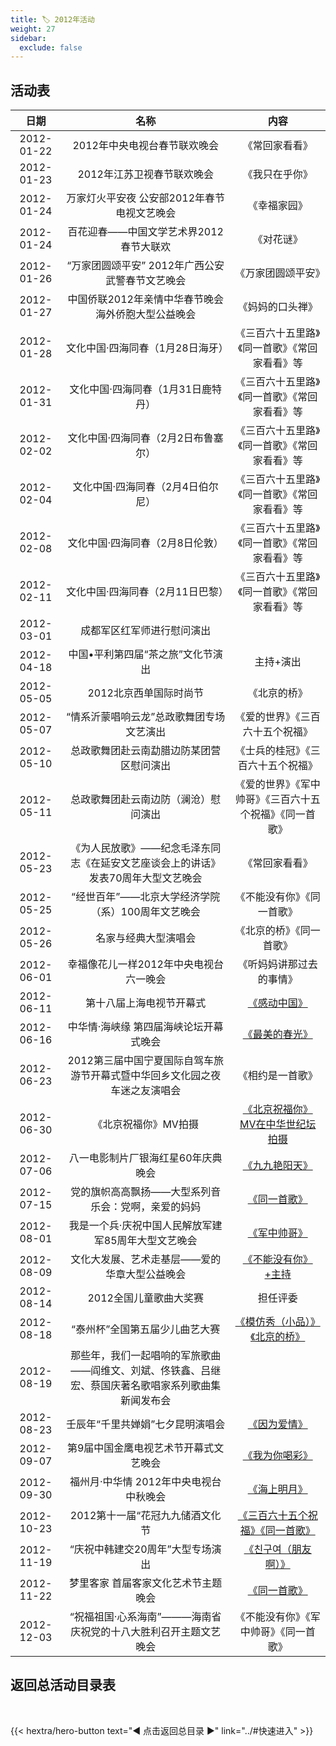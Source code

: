 ```yaml
---
title: 🏷️ 2012年活动
weight: 27
sidebar:
  exclude: false
---
```


## 活动表

|日期|名称|内容|
|:-----:|:-----:|:-----:|
|2012-01-22|2012年中央电视台春节联欢晚会|《常回家看看》|
|2012-01-23|2012年江苏卫视春节联欢晚会|《我只在乎你》|
|2012-01-24|万家灯火平安夜 公安部2012年春节电视文艺晚会|《幸福家园》|
|2012-01-24|百花迎春——中国文学艺术界2012春节大联欢|《对花谜》|
|2012-01-26|“万家团圆颂平安” 2012年广西公安武警春节文艺晚会|《万家团圆颂平安》|
|2012-01-27|中国侨联2012年亲情中华春节晚会海外侨胞大型公益晚会|《妈妈的口头禅》|
|2012-01-28|文化中国·四海同春（1月28日海牙）|《三百六十五里路》《同一首歌》《常回家看看》等|
|2012-01-31|文化中国·四海同春（1月31日鹿特丹）|《三百六十五里路》《同一首歌》《常回家看看》等|
|2012-02-02|文化中国·四海同春（2月2日布鲁塞尔）|《三百六十五里路》《同一首歌》《常回家看看》等|
|2012-02-04|文化中国·四海同春（2月4日伯尔尼）|《三百六十五里路》《同一首歌》《常回家看看》等|
|2012-02-08|文化中国·四海同春（2月8日伦敦）|《三百六十五里路》《同一首歌》《常回家看看》等|
|2012-02-11|文化中国·四海同春（2月11日巴黎）|《三百六十五里路》《同一首歌》《常回家看看》等|
|2012-03-01|成都军区红军师进行慰问演出||
|2012-04-18|中国•平利第四届“茶之旅”文化节演出|主持+演出|
|2012-05-05|2012北京西单国际时尚节|《北京的桥》|
|2012-05-07|“情系沂蒙唱响云龙”总政歌舞团专场文艺演出|《爱的世界》《三百六十五个祝福》|
|2012-05-10|总政歌舞团赴云南勐腊边防某团营区慰问演出|《士兵的桂冠》《三百六十五个祝福》|
|2012-05-11|总政歌舞团赴云南边防（澜沧）慰问演出|《爱的世界》《军中帅哥》《三百六十五个祝福》《同一首歌》|
|2012-05-23|《为人民放歌》——纪念毛泽东同志《在延安文艺座谈会上的讲话》发表70周年大型文艺晚会|《常回家看看》|
|2012-05-25|“经世百年”——北京大学经济学院（系）100周年文艺晚会|《不能没有你》《同一首歌》|
|2012-05-26|名家与经典大型演唱会|《北京的桥》《同一首歌》|
|2012-06-01|幸福像花儿一样2012年中央电视台六一晚会|《听妈妈讲那过去的事情》|
|2012-06-11|第十八届上海电视节开幕式|[《感动中国》](../2012/20120611/)|
|2012-06-16|中华情·海峡缘 第四届海峡论坛开幕式晚会|[《最美的春光》](../2012/20120616/)|
|2012-06-23|2012第三届中国宁夏国际自驾车旅游节开幕式暨中华回乡文化园之夜车迷之友演唱会|《相约是一首歌》|
|2012-06-30|《北京祝福你》MV拍摄|[《北京祝福你》MV在中华世纪坛拍摄](../2012/20120630/)|
|2012-07-06|八一电影制片厂银海红星60年庆典晚会|[《九九艳阳天》](../2012/20120706/)|
|2012-07-15|党的旗帜高高飘扬——大型系列音乐会：党啊，亲爱的妈妈|[《同一首歌》](../2012/20120715/)|
|2012-08-01|我是一个兵·庆祝中国人民解放军建军85周年大型文艺晚会|[《军中帅哥》](../2012/20120801/)|
|2012-08-09|文化大发展、艺术走基层——爱的华章大型公益晚会|[《不能没有你》+主持](../2012/20120809/)|
|2012-08-14|2012全国儿童歌曲大奖赛|担任评委|
|2012-08-18|“泰州杯”全国第五届少儿曲艺大赛|[《模仿秀（小品）》《北京的桥》](https://blog.sina.com.cn/s/blog_4957c2b101011k9n.html)|
|2012-08-19|那些年，我们一起唱响的军旅歌曲——阎维文、刘斌、佟铁鑫、吕继宏、蔡国庆著名歌唱家系列歌曲集新闻发布会||
|2012-08-23|壬辰年“千里共婵娟”七夕昆明演唱会|[《因为爱情》](../2012/20120823/)|
|2012-09-07|第9届中国金鹰电视艺术节开幕式文艺晚会|[《我为你喝彩》](../2012/20120907/)|
|2012-09-30|福州月·中华情 2012年中央电视台中秋晚会|[《海上明月》](../2012/20120930/)|
|2012-10-23|2012第十一届“花冠九九储酒文化节|[《三百六十五个祝福》《同一首歌》](https://heze.dzwww.com/focus/hz/201210/t20121023_7578114_1.htm)|
|2012-11-19|“庆祝中韩建交20周年”大型专场演出|[《친구여（朋友啊）》](http://kr.china-embassy.gov.cn/sghd/201211/t20121120_1139386.htm)|
|2012-11-22|梦里客家 首届客家文化艺术节主题晚会|[《同一首歌》](../2012/20121122/)|
|2012-12-03|“祝福祖国·心系海南”———海南省庆祝党的十八大胜利召开主题文艺晚会|《不能没有你》《军中帅哥》《同一首歌》|



## 返回总活动目录表

<br>

{{< hextra/hero-button text="◀ 点击返回总目录 ▶" link="../#快速进入" >}}